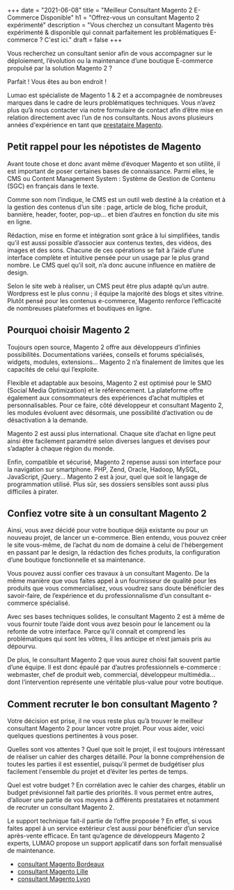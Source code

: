 +++
date = "2021-06-08"
title = "Meilleur Consultant Magento 2 E-Commerce Disponible"
h1 = "Offrez-vous un consultant Magento 2 expérimenté"
description = "Vous cherchez un consultant Magento très expérimenté & disponible qui connait parfaitement les problématiques E-commerce ? C'est ici."
draft = false
+++

<p>Vous recherchez un consultant senior afin de vous accompagner sur le déploiement, l’évolution ou la maintenance d’une boutique E-commerce propulsé par la solution Magento 2 ?</p>

<p>Parfait ! Vous êtes au bon endroit !</p>

<p>Lumao est spécialiste de Magento 1 & 2 et a accompagnée de nombreuses marques dans le cadre de leurs problématiques techniques. Vous n’avez plus qu’à nous contacter via notre formulaire de contact afin d’être mise en relation directement avec l’un de nos consultants. Nous avons plusieurs années d'expérience en tant que <a href="/ecommerce/cms/magento/prestataire/">prestataire Magento</a>.</p>

<h2>Petit rappel pour les népotistes de Magento</h2>
<p>Avant toute chose et donc avant même d’évoquer Magento et son utilité, il est important de poser certaines bases de connaissance. Parmi elles, le CMS ou Content Management System : Système de Gestion de Contenu (SGC) en français dans le texte.</p>
<p>Comme son nom l’indique, le CMS est un outil web destiné à la création et à la gestion des contenus d’un site : page, article de blog, fiche produit, bannière, header, footer, pop-up… et bien d’autres en fonction du site mis en ligne.</p>
<p>Rédaction, mise en forme et intégration sont grâce à lui simplifiées, tandis qu’il est aussi possible d’associer aux contenus textes, des vidéos, des images et des sons. Chacune de ces opérations se fait à l’aide d’une interface complète et intuitive pensée pour un usage par le plus grand nombre. Le CMS quel qu’il soit, n’a donc aucune influence en matière de design.</p>
<p>Selon le site web à réaliser, un CMS peut être plus adapté qu’un autre. Wordpress est le plus connu ; il équipe la majorité des blogs et sites vitrine. Plutôt pensé pour les contenus e-commerce, Magento renforce l’efficacité de nombreuses plateformes et boutiques en ligne.</p>
<h2>Pourquoi choisir Magento 2</h2>
<p>Toujours open source, Magento 2 offre aux développeurs d’infinies possibilités. Documentations variées, conseils et forums spécialisés, widgets, modules, extensions… Magento 2 n’a finalement de limites que les capacités de celui qui l’exploite.</p>
<p>Flexible et adaptable aux besoins, Magento 2 est optimisé pour le SMO (Social Media Optimization) et le référencement. La plateforme offre également aux consommateurs des expériences d’achat multiples et personnalisables. Pour ce faire, côté développeur et consultant Magento 2, les modules évoluent avec désormais, une possibilité d’activation ou de désactivation à la demande.</p>
<p>Magento 2 est aussi plus international. Chaque site d’achat en ligne peut ainsi être facilement paramétré selon diverses langues et devises pour s’adapter à chaque région du monde.</p>
<p>Enfin, compatible et sécurisé, Magento 2 repense aussi son interface pour la navigation sur smartphone. PHP, Zend, Oracle, Hadoop, MySQL, JavaScript, jQuery... Magento 2 est à jour, quel que soit le langage de programmation utilisé. Plus sûr, ses dossiers sensibles sont aussi plus difficiles à pirater.</p>
<h2>Confiez votre site à un consultant Magento 2</h2>
<p>Ainsi, vous avez décidé pour votre boutique déjà existante ou pour un nouveau projet, de lancer un e-commerce. Bien entendu, vous pouvez créer le site vous-même, de l’achat du nom de domaine à celui de l'hébergement en passant par le design, la rédaction des fiches produits, la configuration d’une boutique fonctionnelle et sa maintenance.</p>
<p>Vous pouvez aussi confier ces travaux à un consultant Magento. De la même manière que vous faites appel à un fournisseur de qualité pour les produits que vous commercialisez, vous voudrez sans doute bénéficier des savoir-faire, de l’expérience et du professionnalisme d’un consultant e-commerce spécialisé.</p>
<p>Avec ses bases techniques solides, le consultant Magento 2 est à même de vous fournir toute l’aide dont vous avez besoin pour le lancement ou la refonte de votre interface. Parce qu’il connaît et comprend les problématiques qui sont les vôtres, il les anticipe et n’est jamais pris au dépourvu.</p>
<p>De plus, le consultant Magento 2 que vous aurez choisi fait souvent partie d’une équipe. Il est donc épaulé par d’autres professionnels e-commerce : webmaster, chef de produit web, commercial, développeur multimédia… dont l’intervention représente une véritable plus-value pour votre boutique.</p>
<h2>Comment recruter le bon consultant Magento ?</h2>
<p>Votre décision est prise, il ne vous reste plus qu’à trouver le meilleur consultant Magento 2 pour lancer votre projet. Pour vous aider, voici quelques questions pertinentes à vous poser.</p>
<p>Quelles sont vos attentes ? Quel que soit le projet, il est toujours intéressant de réaliser un cahier des charges détaillé. Pour la bonne compréhension de toutes les parties il est essentiel, puisqu’il permet de budgétiser plus facilement l'ensemble du projet et d’éviter les pertes de temps.</p>
<p>Quel est votre budget ? En corrélation avec le cahier des charges, établir un budget prévisionnel fait partie des priorités. Il vous permet entre autres, d’allouer une partie de vos moyens à différents prestataires et notamment de recruter un consultant Magento 2.</p>
<p>Le support technique fait-il partie de l’offre proposée ? En effet, si vous faites appel à un service extérieur c’est aussi pour bénéficier d’un service après-vente efficace. En tant qu’agence de développeurs Magento 2 experts, LUMAO propose un support applicatif dans son forfait mensualisé de maintenance.</p> 

- [consultant Magento Bordeaux](/ecommerce/cms/magento/consultant/bordeaux/)
- [consultant Magento Lille](/ecommerce/cms/magento/consultant/lille/)
- [consultant Magento Lyon](/ecommerce/cms/magento/consultant/lyon/)
